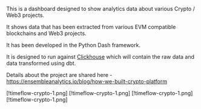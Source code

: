 This is a dashboard designed to show analytics data about various Crypto / Web3 projects.  

It shows data that has been extracted from various EVM compatible blockchains and Web3 projects.  

It has been developed in the Python Dash framework.  

It is designed to run against [Clickhouse](https://clickhouse.com) which will contain the raw data and data transformed using dbt.

Details about the project are shared here - https://ensembleanalytics.io/blog/how-we-built-crypto-platform

[!timeflow-crypto-1.png]
[!timeflow-crypto-1.png]
[!timeflow-crypto-1.png]
[!timeflow-crypto-1.png]
